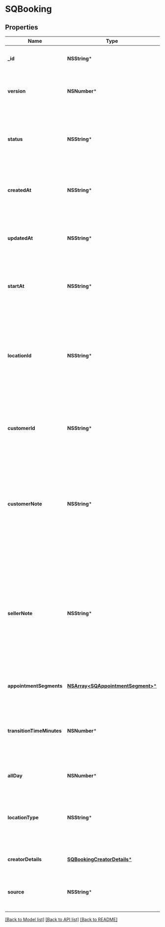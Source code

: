 # SQBooking

## Properties
Name | Type | Description | Notes
------------ | ------------- | ------------- | -------------
**_id** | **NSString*** | A unique ID of this object representing a booking. | [optional] 
**version** | **NSNumber*** | The revision number for the booking used for optimistic concurrency. | [optional] 
**status** | **NSString*** | The status of the booking, describing where the booking stands with respect to the booking state machine. | [optional] 
**createdAt** | **NSString*** | The RFC 3339 timestamp specifying the creation time of this booking. | [optional] 
**updatedAt** | **NSString*** | The RFC 3339 timestamp specifying the most recent update time of this booking. | [optional] 
**startAt** | **NSString*** | The RFC 3339 timestamp specifying the starting time of this booking. | [optional] 
**locationId** | **NSString*** | The ID of the [Location](https://developer.squareup.com/reference/square_2023-10-18/objects/Location) object representing the location where the booked service is provided. Once set when the booking is created, its value cannot be changed. | [optional] 
**customerId** | **NSString*** | The ID of the [Customer](https://developer.squareup.com/reference/square_2023-10-18/objects/Customer) object representing the customer receiving the booked service. | [optional] 
**customerNote** | **NSString*** | The free-text field for the customer to supply notes about the booking. For example, the note can be preferences that cannot be expressed by supported attributes of a relevant [CatalogObject](https://developer.squareup.com/reference/square_2023-10-18/objects/CatalogObject) instance. | [optional] 
**sellerNote** | **NSString*** | The free-text field for the seller to supply notes about the booking. For example, the note can be preferences that cannot be expressed by supported attributes of a specific [CatalogObject](https://developer.squareup.com/reference/square_2023-10-18/objects/CatalogObject) instance. This field should not be visible to customers. | [optional] 
**appointmentSegments** | [**NSArray&lt;SQAppointmentSegment&gt;***](SQAppointmentSegment.md) | A list of appointment segments for this booking. | [optional] 
**transitionTimeMinutes** | **NSNumber*** | Additional time at the end of a booking. Applications should not make this field visible to customers of a seller. | [optional] 
**allDay** | **NSNumber*** | Whether the booking is of a full business day. | [optional] 
**locationType** | **NSString*** | The type of location where the booking is held. Access to this field requires seller-level permissions. | [optional] 
**creatorDetails** | [**SQBookingCreatorDetails***](SQBookingCreatorDetails.md) | Information about the booking creator. | [optional] 
**source** | **NSString*** | The source of the booking. Access to this field requires seller-level permissions. | [optional] 

[[Back to Model list]](../README.md#documentation-for-models) [[Back to API list]](../README.md#documentation-for-api-endpoints) [[Back to README]](../README.md)


